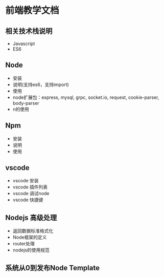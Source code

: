 # 前端教学文档
## 相关技术栈说明
- Javascript
- ES6

## Node
- 安装
- 说明(支持es6，支持import)
- 使用
- node扩展包：express, mysql, grpc, socket.io, request, cookie-parser, body-parser
- n的使用

## Npm
- 安装
- 说明
- 使用

## vscode
- vscode 安装
- vscode 插件列表
- vscode 调试node
- vscode 快捷键

## Nodejs 高级处理
- 返回数据标准格式化
- Node框架的定义
- router处理
- nodejs的使用规范

## 系统从0到发布Node Template